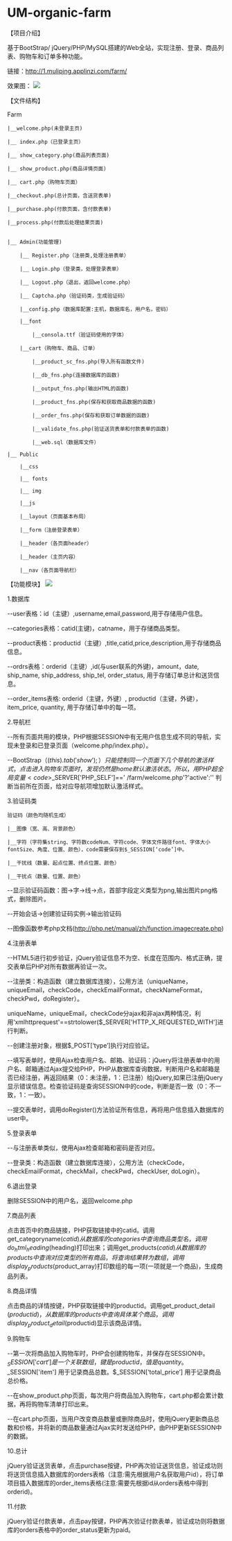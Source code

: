 # UM-organic-farm



【项目介绍】

基于BootStrap/ jQuery/PHP/MySQL搭建的Web全站，实现注册、登录、商品列表、购物车和订单多种功能。

链接：http://1.muliping.applinzi.com/farm/ 

效果图：
<img src="https://github.com/Mqleaf/UM-organic-farm/blob/master/farm_display/farm.png">


【文件结构】

Farm

	|__welcome.php(未登录主页)

	|__ index.php（已登录主页）

	|__ show_category.php(商品列表页面)

	|__ show_product.php(商品详情页面)

	|__ cart.php（购物车页面）
	
	|__checkout.php(总计页面，含送货表单)

	|__purchase.php(付款页面，含付款表单)

	|__process.php(付款后处理结果页面)


	|__ Admin(功能管理)

		|__ Register.php（注册类,处理注册表单）
	
		|__ Login.php（登录类，处理登录表单）
	
		|__ Logout.php（退出，返回welcome.php）
	
		|__ Captcha.php（验证码类，生成验证码）
	
		|__config.php（数据库配置:主机，数据库名，用户名，密码）
	
		|__font
	
			|__consola.ttf（验证码使用的字体）
		
		|__cart（购物车、商品、订单）
	
			|__product_sc_fns.php(导入所有函数文件)
		
			|__db_fns.php(连接数据库的函数)
	
			|__output_fns.php(输出HTML的函数)
	
			|__product_fns.php(保存和获取商品数据的函数)
	
			|__order_fns.php(保存和获取订单数据的函数)
	
			|__validate_fns.php(验证送货表单和付款表单的函数)
	
			|__web.sql（数据库文件）

	|__ Public

		|__css
	
		|__ fonts
	
		|__ img
	
		|__js
	
		|__layout（页面基本布局）
	
		|__form（注册登录表单）
	
		|__header（各页面header）
	
		|__header（主页内容）
	
		|__nav（各页面导航栏）
	
	
【功能模块】
<img src="https://github.com/Mqleaf/UM-organic-farm/blob/master/farm_display/farm_3.png">

1.数据库

--user表格：id（主键）,username,email,password,用于存储用户信息。

--categories表格：catid(主键)，catname，用于存储商品类型。

--product表格：productid（主键）,title,catid,price,description,用于存储商品信息。

--ordrs表格：orderid（主键）,id(与user联系的外键)，amount，date, ship_name, ship_address, ship_tel, order_status, 用于存储订单总计和送货信息。

--order_items表格: orderid（主键，外键）, productid（主键，外键），item_price, quantity, 用于存储订单中的每一项。

2.导航栏

--所有页面共用的模块，PHP根据SESSION中有无用户信息生成不同的导航，实现未登录和已登录页面（welcome.php/index.php）。

--BootStrap（$(this).tab('show');）只能控制同一个页面下几个导航的激活样式，点击进入购物车页面时，发现仍然是home默认激活状态。所以，用PHP超全局变量<code>$_SERVER['PHP_SELF']==' /farm/welcome.php'?'active':'' </code>判断当前所在页面，给对应导航项增加默认激活样式。

3.验证码类

	验证码（颜色均随机生成）

	|__图像（宽、高、背景颜色）

	|__字符（字符集string、字符数codeNum、字符code、字体文件路径font、字体大小fontSize、角度、位置、颜色），code需要保存到$_SESSION[‘code’]中。

	|__干扰线（数量、起点位置、终点位置、颜色）

	|__干扰点（数量、位置、颜色）

--显示验证码函数：图->字->线->点，首部字段定义类型为png,输出图片png格式，删除图片。

--开始会话->创建验证码实例->输出验证码

--图像函数参考php文档(http://php.net/manual/zh/function.imagecreate.php)

4.注册表单

--HTML5进行初步验证，jQuery验证信息不为空、长度在范围内、格式正确，提交表单后PHP对所有数据再验证一次。

--注册类：构造函数（建立数据库连接），公用方法（uniqueName，uniqueEmail，checkCode，checkEmailFormat，checkNameFormat，checkPwd，doRegister）。

uniqueName，uniqueEmail，checkCode分ajax和非ajax两种情况，利用‘xmlhttprequest'==strtolower($_SERVER['HTTP_X_REQUESTED_WITH']进行判断。

--创建注册对象，根据$_POST[‘type’]执行对应验证。

--填写表单时，使用Ajax检查用户名、邮箱、验证码：jQuery将注册表单中的用户名、邮箱通过Ajax提交给PHP，PHP从数据库查询数据，判断用户名和邮箱是否已经注册，再返回结果（0：未注册，1：已注册）给jQuery,如果已注册jQuery显示错误信息。检查验证码是查询SESSION中的code，判断是否一致（0：不一致，1：一致）。

--提交表单时，调用doRegister()方法验证所有信息，再将用户信息插入数据库的user中。

5.登录表单

--与注册表单类似，使用Ajax检查邮箱和密码是否对应。

--登录类：构造函数（建立数据库连接），公用方法（checkCode，checkEmailFormat，checkMail，checkPwd，checkUser, doLogin）。

6.退出登录

删除SESSION中的用户名，返回welcome.php

7.商品列表

点击首页中的商品链接，PHP获取链接中的catid。调用get_categoryname($catid) 从数据库的categories中查询商品类型名，调用do_html_heading($heading)打印出来；调用get_products($catid)从数据库的products中查询对应类型的所有商品，将查询结果转为数组，调用display_products($product_array)打印数组的每一项(一项就是一个商品)，生成商品列表。

8.商品详情

点击商品的详情按键，PHP获取链接中的productid。调用get_product_detail ($productid)，从数据库的products中查询具体某个商品，调用display_product_detail($productid)显示该商品详情。

9.购物车

--第一次将商品加入购物车时，PHP会创建购物车，并保存在SESSION中。$_SESSION['cart']是一个关联数组，键是productid，值是quantity。$_SESSION['item'] 用于记录商品总数。$_SESSION[‘total_price’] 用于记录商品总价格。

--在show_product.php页面，每次用户将商品加入购物车，cart.php都会累计数据，再将购物车清单打印出来。

--在cart.php页面，当用户改变商品数量或删除商品时，使用jQuery更新商品总数和价格，并将新的商品数量通过Ajax实时发送给PHP，由PHP更新SESSION中的数据。

10.总计

jQuery验证送货表单，点击purchase按键，PHP再次验证送货信息，验证成功则将送货信息插入数据库的orders表格（注意:需先根据用户名获取用户id），将订单项目插入数据库的order_items表格(注意:需要先根据id从orders表格中得到orderid)。

11.付款

jQuery验证付款表单，点击pay按键，PHP再次验证付款表单，验证成功则将数据库的orders表格中的order_status更新为paid。
